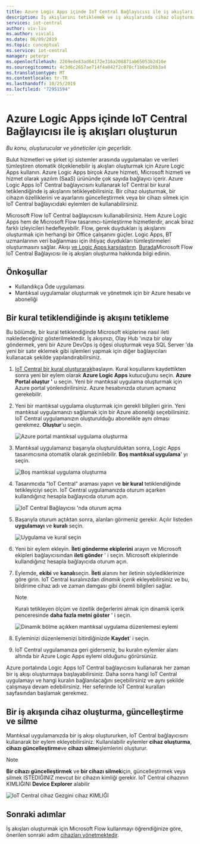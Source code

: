 ```yaml
---
title: Azure Logic Apps içinde IoT Central Bağlayıcısı ile iş akışları oluşturun | Microsoft Docs
description: İş akışlarını tetiklemek ve iş akışlarında cihaz oluşturmak, güncelleştirmek ve silmek için Azure Logic Apps IoT Central bağlayıcısını kullanın.
services: iot-central
author: viv-liu
ms.author: viviali
ms.date: 06/09/2019
ms.topic: conceptual
ms.service: iot-central
manager: peterpr
ms.openlocfilehash: 2269ede83ad64172e316a208871ab65053b2d10e
ms.sourcegitcommit: 4c3d6c2657ae714f4a042f2c078cf1b0ad20b3a4
ms.translationtype: MT
ms.contentlocale: tr-TR
ms.lasthandoff: 10/25/2019
ms.locfileid: "72951594"
---
```

# <a name="build-workflows-with-the-iot-central-connector-in-azure-logic-apps"></a>Azure Logic Apps içinde IoT Central Bağlayıcısı ile iş akışları oluşturun

*Bu konu, oluşturucular ve yöneticiler için geçerlidir.*

Bulut hizmetleri ve şirket içi sistemler arasında uygulamaları ve verileri tümleştiren otomatik ölçeklenebilir iş akışları oluşturmak için Azure Logic Apps kullanın. Azure Logic Apps birçok Azure hizmeti, Microsoft hizmeti ve hizmet olarak yazılım (SaaS) ürününde çok sayıda bağlayıcı içerir. Azure Logic Apps IoT Central bağlayıcısını kullanarak IoT Central bir kural tetiklendiğinde iş akışlarını tetikleyebilirsiniz. Bir cihaz oluşturmak, bir cihazın özelliklerini ve ayarlarını güncelleştirmek veya bir cihazı silmek için IoT Central bağlayıcıdaki eylemleri de kullanabilirsiniz.

Microsoft Flow IoT Central bağlayıcısını kullanabilirsiniz. Hem Azure Logic Apps hem de Microsoft Flow tasarımcı-tümleştirme hizmetlerdir, ancak biraz farklı izleyicileri hedefleyebilir. Flow, gerek duydukları iş akışlarını oluşturmak için herhangi bir Office çalışanını güçler. Logic Apps, BT uzmanlarının veri bağlanması için ihtiyaç duydukları tümleştirmeleri oluşturmasını sağlar. Akışı [ve Logic Apps karşılaştırın](https://docs.microsoft.com/azure/azure-functions/functions-compare-logic-apps-ms-flow-webjobs). [Burada](howto-add-microsoft-flow.md)Microsoft Flow IoT Central Bağlayıcısı ile iş akışları oluşturma hakkında bilgi edinin.

## <a name="prerequisites"></a>Önkoşullar

- Kullandıkça Öde uygulaması
- Mantıksal uygulamalar oluşturmak ve yönetmek için bir Azure hesabı ve aboneliği

## <a name="trigger-a-workflow-when-a-rule-is-triggered"></a>Bir kural tetiklendiğinde iş akışını tetikleme

Bu bölümde, bir kural tetiklendiğinde Microsoft ekiplerine nasıl ileti nakledeceğiniz gösterilmektedir. İş akışınızı, Olay Hub 'ınıza bir olay göndermek, yeni bir Azure DevOps iş öğesi oluşturmak veya SQL Server 'da yeni bir satır eklemek gibi işlemleri yapmak için diğer bağlayıcıları kullanacak şekilde yapılandırabilirsiniz.

1. [IoT Central bir kural oluşturarak](howto-create-telemetry-rules.md)başlayın. Kural koşullarını kaydettikten sonra yeni bir eylem olarak **Azure Logic Apps** kutucuğunu seçin. **Azure Portal oluştur '** u seçin. Yeni bir mantıksal uygulama oluşturmak için Azure portal yönlendirilirsiniz. Azure hesabınızda oturum açmanız gerekebilir.

1. Yeni bir mantıksal uygulama oluşturmak için gerekli bilgileri girin. Yeni mantıksal uygulamanızı sağlamak için bir Azure aboneliği seçebilirsiniz. IoT Central uygulamanızın oluşturulduğu abonelikle aynı olması gerekmez. **Oluştur**'u seçin.

    ![Azure portal mantıksal uygulama oluşturma](./media/howto-build-azure-logic-apps/createinazureportal.png)

1. Mantıksal uygulamanız başarıyla oluşturulduktan sonra, Logic Apps tasarımcısına otomatik olarak gezinilebilir. **Boş mantıksal uygulama**' yı seçin. 

    ![Boş mantıksal uygulama oluşturma](./media/howto-build-azure-logic-apps/blanklogicapp.png)

1. Tasarımcıda "IoT Central" araması yapın ve **bir kural** tetiklendiğinde tetikleyiciyi seçin. IoT Central uygulamanızda oturum açarken kullandığınız hesapla bağlayıcıda oturum açın.

    ![IoT Central Bağlayıcısı 'nda oturum açma](./media/howto-build-azure-logic-apps/addtrigger.png)

1. Başarıyla oturum açtıktan sonra, alanları görmeniz gerekir. Açılır listeden **uygulamayı** ve **kuralı** seçin.

    ![Uygulama ve kural seçin](./media/howto-build-azure-logic-apps/pickappandrule.png)

1. Yeni bir eylem ekleyin. **İleti gönderme ekiplerini** arayın ve Microsoft ekipleri bağlayıcısından **ileti gönder** ' i seçin. Microsoft ekiplerinde kullandığınız hesapla bağlayıcıda oturum açın.

1. Eylemde, **ekibi** ve **kanalı**seçin. **İleti** alanını her iletinin söylediklerinize göre girin. IoT Central kuralınızdan *dinamik içerik* ekleyebilirsiniz ve bu, bildirime cihaz adı ve zaman damgası gibi önemli bilgileri sağlar.
    > [!NOTE]
    > Kuralı tetikleyen ölçüm ve özellik değerlerini almak için dinamik içerik penceresinde **daha fazla metni göster** ' i seçin.

    ![Dinamik bölme açıkken mantıksal uygulama düzenlemesi eylemi](./media/howto-build-azure-logic-apps/buildworkflow.png)

1. Eyleminizi düzenlemenizi bitirdiğinizde **Kaydet**' i seçin.

1. IoT Central uygulamanıza geri giderseniz, bu kuralın eylemler alanı altında bir Azure Logic Apps eylemi olduğunu görürsünüz.

Azure portalında Logic Apps IoT Central bağlayıcısını kullanarak her zaman bir iş akışı oluşturmaya başlayabilirsiniz. Daha sonra hangi IoT Central uygulamayı ve hangi kuralın bağlanılacağını seçebilirsiniz ve aynı şekilde çalışmaya devam edebilirsiniz. Her seferinde IoT Central kuralları sayfasından başlamak gerekmez.

## <a name="create-update-and-delete-a-device-in-a-workflow"></a>Bir iş akışında cihaz oluşturma, güncelleştirme ve silme

Mantıksal uygulamanızda bir iş akışı oluştururken, IoT Central bağlayıcısını kullanarak bir eylem ekleyebilirsiniz. Kullanılabilir eylemler **cihaz oluşturma**, **cihazı güncelleştirme**ve **cihazı silme**işlemlerini oluşturur.

> [!NOTE]
> **Bir cihazı güncelleştirmek** ve **bir cihazı silmek**için, güncelleştirmek veya silmek ISTEDIĞINIZ mevcut bir cihazın kimliği gerekir. IoT Central cihazının KIMLIĞINI **Device Explorer** alabilir

![IoT Central cihaz Gezgini cihaz KIMLIĞI](./media/howto-build-azure-logic-apps/iotcdeviceid.png)

## <a name="next-steps"></a>Sonraki adımlar

İş akışları oluşturmak için Microsoft Flow kullanmayı öğrendiğinize göre, önerilen sonraki adım [cihazları yönetmektedir](howto-manage-devices.md).
